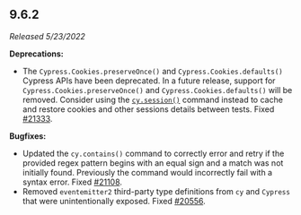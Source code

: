 ## 9.6.2

_Released 5/23/2022_

**Deprecations:**

- The `Cypress.Cookies.preserveOnce()` and `Cypress.Cookies.defaults()` Cypress
  APIs have been deprecated. In a future release, support for
  `Cypress.Cookies.preserveOnce()` and `Cypress.Cookies.defaults()` will be
  removed. Consider using the [`cy.session()`](/api/commands/session) command
  instead to cache and restore cookies and other sessions details between tests.
  Fixed [#21333](https://github.com/cypress-io/cypress/issues/21333).

**Bugfixes:**

- Updated the `cy.contains()` command to correctly error and retry if the
  provided regex pattern begins with an equal sign and a match was not initially
  found. Previously the command would incorrectly fail with a syntax error.
  Fixed [#21108](https://github.com/cypress-io/cypress/issues/21108).
- Removed `eventemitter2` third-party type definitions from `cy` and `Cypress`
  that were unintentionally exposed. Fixed
  [#20556](https://github.com/cypress-io/cypress/issues/20556).
